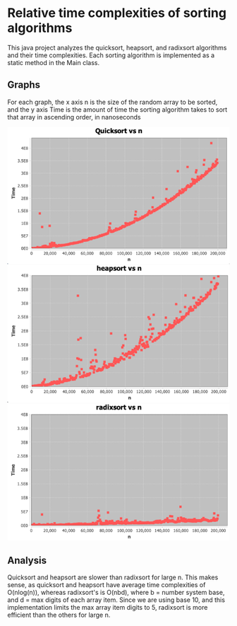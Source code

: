 # Relative time complexities of sorting algorithms
This java project analyzes the quicksort, heapsort, and radixsort algorithms and their time complexities. Each sorting algorithm is implemented as a static method in the Main class. 

## Graphs
For each graph, the x axis n is the size of the random array to be sorted, and the y axis Time is the amount of time the sorting algorithm takes to sort that array in ascending order, in nanoseconds

![](quicksort.png)
![](heapsort1.png)
![](radixsort.png)

## Analysis
Quicksort and heapsort are slower than radixsort for large n. This makes sense, as quicksort and heapsort have average time complexities of O(nlog(n)), whereas radixsort's is O(nbd), where b = number system base, and d = max digits of each array item. Since we are using base 10, and this implementation limits the max array item digits to 5, radixsort is more efficient than the others for large n. 